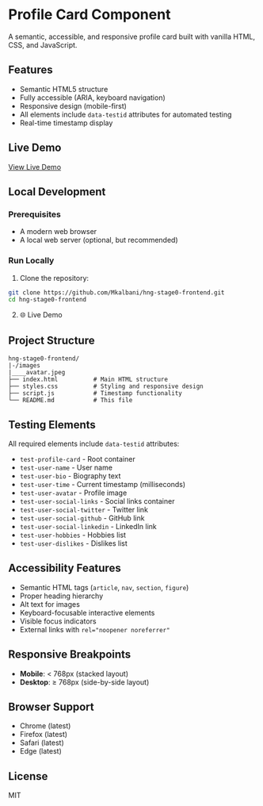 # Profile Card Component

A semantic, accessible, and responsive profile card built with vanilla HTML, CSS, and JavaScript.

## Features

- Semantic HTML5 structure
- Fully accessible (ARIA, keyboard navigation)
- Responsive design (mobile-first)
- All elements include `data-testid` attributes for automated testing
- Real-time timestamp display

## Live Demo

[View Live Demo]()

## Local Development

### Prerequisites
- A modern web browser
- A local web server (optional, but recommended)

### Run Locally

1. Clone the repository:
```bash
git clone https://github.com/Mkalbani/hng-stage0-frontend.git
cd hng-stage0-frontend
```

2.  🌐 Live Demo


## Project Structure
```
hng-stage0-frontend/
|-/images
|____avatar.jpeg
├── index.html          # Main HTML structure
├── styles.css          # Styling and responsive design
├── script.js           # Timestamp functionality
└── README.md           # This file
```

## Testing Elements

All required elements include `data-testid` attributes:

- `test-profile-card` - Root container
- `test-user-name` - User name
- `test-user-bio` - Biography text
- `test-user-time` - Current timestamp (milliseconds)
- `test-user-avatar` - Profile image
- `test-user-social-links` - Social links container
- `test-user-social-twitter` - Twitter link
- `test-user-social-github` - GitHub link
- `test-user-social-linkedin` - LinkedIn link
- `test-user-hobbies` - Hobbies list
- `test-user-dislikes` - Dislikes list

## Accessibility Features

- Semantic HTML tags (`article`, `nav`, `section`, `figure`)
- Proper heading hierarchy
- Alt text for images
- Keyboard-focusable interactive elements
- Visible focus indicators
- External links with `rel="noopener noreferrer"`

## Responsive Breakpoints

- **Mobile**: < 768px (stacked layout)
- **Desktop**: ≥ 768px (side-by-side layout)

## Browser Support

- Chrome (latest)
- Firefox (latest)
- Safari (latest)
- Edge (latest)

## License

MIT
```